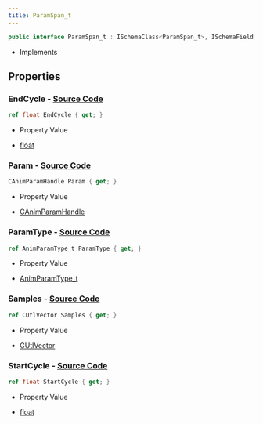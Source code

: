 ```yaml
---
title: ParamSpan_t
---
```


```csharp
public interface ParamSpan_t : ISchemaClass<ParamSpan_t>, ISchemaField, ISchemaClass, INativeHandle
```

- Implements

## Properties

### **EndCycle** - [Source Code](https://github.com/swiftly-solution/swiftlys2/blob/main/managed/src/SwiftlyS2.Generated/Schemas/Interfaces/ParamSpan_t.cs#L25)

```csharp
ref float EndCycle { get; }
```

- Property Value

- [float](https://learn.microsoft.com/dotnet/api/system.single)

### **Param** - [Source Code](https://github.com/swiftly-solution/swiftlys2/blob/main/managed/src/SwiftlyS2.Generated/Schemas/Interfaces/ParamSpan_t.cs#L19)

```csharp
CAnimParamHandle Param { get; }
```

- Property Value

- [CAnimParamHandle](/docs/api/shared/schemadefinitions/canimparamhandle)

### **ParamType** - [Source Code](https://github.com/swiftly-solution/swiftlys2/blob/main/managed/src/SwiftlyS2.Generated/Schemas/Interfaces/ParamSpan_t.cs#L21)

```csharp
ref AnimParamType_t ParamType { get; }
```

- Property Value

- [AnimParamType_t](/docs/api/shared/schemadefinitions/animparamtype_t)

### **Samples** - [Source Code](https://github.com/swiftly-solution/swiftlys2/blob/main/managed/src/SwiftlyS2.Generated/Schemas/Interfaces/ParamSpan_t.cs#L17)

```csharp
ref CUtlVector Samples { get; }
```

- Property Value

- [CUtlVector](/docs/api/)

### **StartCycle** - [Source Code](https://github.com/swiftly-solution/swiftlys2/blob/main/managed/src/SwiftlyS2.Generated/Schemas/Interfaces/ParamSpan_t.cs#L23)

```csharp
ref float StartCycle { get; }
```

- Property Value

- [float](https://learn.microsoft.com/dotnet/api/system.single)

